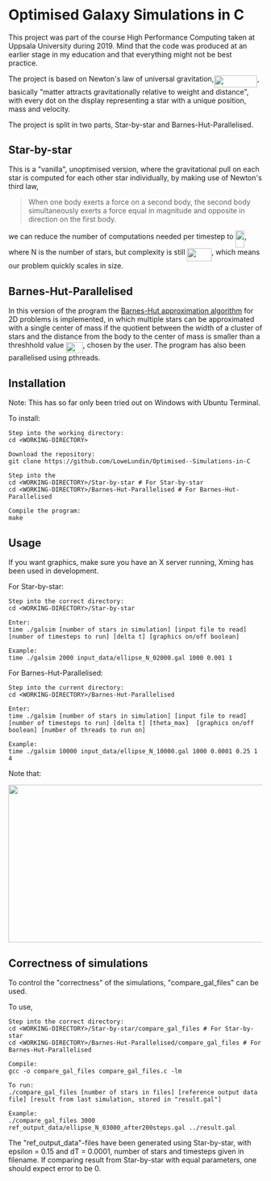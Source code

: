 # Optimised Galaxy Simulations in C

This project was part of the course High Performance Computing taken at Uppsala University during 2019. Mind that the code was produced at an earlier stage in my education and that everything might not be best practice.

The project is based on Newton's law of universal gravitation,<img src="/tex/ebe1a6a00f5417138a18fd859a6bb504.svg?invert_in_darkmode&sanitize=true" align=middle width=85.82971649999999pt height=23.388043799999995pt/>, basically "matter attracts gravitationally relative to weight and distance", with every dot on the display representing a star with a unique position, mass and velocity.

The project is split in two parts, Star-by-star and Barnes-Hut-Parallelised.

## Star-by-star

This is a "vanilla", unoptimised version, where the gravitational pull on each star is computed for each other star individually, by making use of Newton's third law, 

> When one body exerts a force on a second body, the second body simultaneously exerts a force equal in magnitude and opposite in direction on the first body.

we can reduce the number of computations needed per timestep to <img src="/tex/f97c1a43186c0257a4914ddce10d9cda.svg?invert_in_darkmode&sanitize=true" align=middle width=18.061748099999996pt height=33.45973289999998pt/>, where N is the number of stars, but complexity is still <img src="/tex/8e90dbe2d3ca28b3ad0012cb03e7ead6.svg?invert_in_darkmode&sanitize=true" align=middle width=48.70330244999999pt height=26.76175259999998pt/>, which means our problem quickly scales in size.

## Barnes-Hut-Parallelised

In this version of the program the [Barnes-Hut approximation algorithm](https://en.wikipedia.org/wiki/Barnes%E2%80%93Hut_simulation) for 2D problems is implemented, in which multiple stars can be approximated with a single center of mass if the quotient between the width of a cluster of stars and the distance from the body to the center of mass is smaller than a  threshhold value <img src="/tex/20d4bcfec3faaaae8404a53c8fc76fb2.svg?invert_in_darkmode&sanitize=true" align=middle width=33.96649739999999pt height=22.831056599999986pt/>, chosen by the user. The program has also been parallelised using pthreads.

## Installation
Note: This has so far only been tried out on Windows with Ubuntu Terminal.

To install:
```
Step into the working directory:
cd <WORKING-DIRECTORY>

Download the repository:
git clone https://github.com/LoweLundin/Optimised--Simulations-in-C

Step into the 
cd <WORKING-DIRECTORY>/Star-by-star # For Star-by-star
cd <WORKING-DIRECTORY>/Barnes-Hut-Parallelised # For Barnes-Hut-Parallelised

Compile the program:
make
```

## Usage

If you want graphics, make sure you have an X server running, Xming has been used in development.

For Star-by-star: 
```
Step into the correct directory:
cd <WORKING-DIRECTORY>/Star-by-star

Enter:
time ./galsim [number of stars in simulation] [input file to read] [number of timesteps to run] [delta t] [graphics on/off boolean]

Example: 
time ./galsim 2000 input_data/ellipse_N_02000.gal 1000 0.001 1
```

For Barnes-Hut-Parallelised:
```
Step into the current directory:
cd <WORKING-DIRECTORY>/Barnes-Hut-Parallelised

Enter:
time ./galsim [number of stars in simulation] [input file to read] [number of timesteps to run] [delta t] [theta_max]  [graphics on/off boolean] [number of threads to run on]

Example:
time ./galsim 10000 input_data/ellipse_N_10000.gal 1000 0.0001 0.25 1 4
```
Note that:
<p align="center"><img src="/tex/c215b349118716a2a1ff68d7cb0704e3.svg?invert_in_darkmode&sanitize=true" align=middle width=717.99150885pt height=311.41552859999996pt/></p>

## Correctness of simulations

To control the "correctness" of the simulations, "compare_gal_files" can be used.

To use, 

```
Step into the correct directory:
cd <WORKING-DIRECTORY>/Star-by-star/compare_gal_files # For Star-by-star
cd <WORKING-DIRECTORY>/Barnes-Hut-Parallelised/compare_gal_files # For Barnes-Hut-Parallelised

Compile:
gcc -o compare_gal_files compare_gal_files.c -lm

To run:
./compare_gal_files [number of stars in files] [reference output data file] [result from last simulation, stored in "result.gal"] 

Example:
./compare_gal_files 3000 ref_output_data/ellipse_N_03000_after200steps.gal ../result.gal
```

The "ref_output_data"-files have been generated using Star-by-star, with epsilon = 0.15 and dT = 0.0001, number of stars and timesteps given in filename. If comparing result from Star-by-star with equal parameters, one should expect error to be 0.
